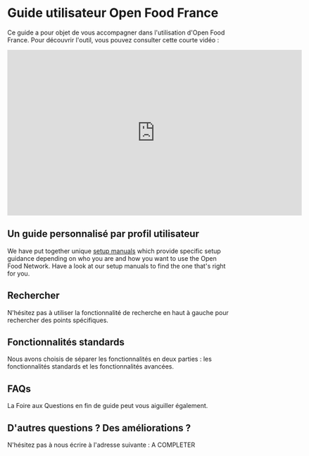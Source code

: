 # Guide utilisateur Open Food France

Ce guide a pour objet de vous accompagner dans l'utilisation d'Open Food France. Pour découvrir l'outil, vous pouvez consulter cette courte vidéo :

<iframe width="669" height="376" src="https://www.youtube.com/embed/eA3IcMUnU14" frameborder="0" allowfullscreen></iframe>

## Un guide personnalisé par profil utilisateur
We have put together unique [setup manuals](/model-specific-setup-instructions.md) which provide specific setup guidance depending on who you are and how you want to use the Open Food Network. Have a look at our setup manuals to find the one that's right for you. 

## Rechercher
N'hésitez pas à utiliser la fonctionnalité de recherche en haut à gauche pour rechercher des points spécifiques.

## Fonctionnalités standards
Nous avons choisis de séparer les fonctionnalités en deux parties : les fonctionnalités standards et les fonctionnalités avancées.

## FAQs
La Foire aux Questions en fin de guide peut vous aiguiller également.

## D'autres questions ? Des améliorations ?
N'hésitez pas à nous écrire à l'adresse suivante : A COMPLETER

